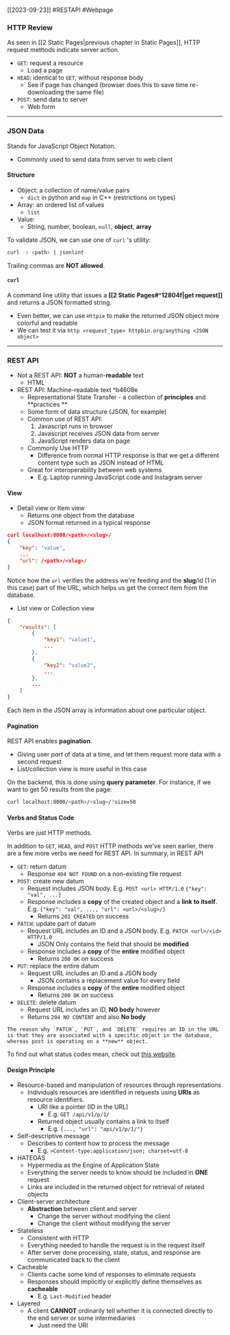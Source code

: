 [[2023-09-23]] #RESTAPI #Webpage  
### HTTP Review
As seen in [[2 Static Pages|previous chapter in Static Pages]], HTTP request methods indicate server action.
- `GET`: request a resource
	- Load a page
- `HEAD`: identical to `GET`, without response body
	- See if page has changed (browser does this to save time re-downloading the same file)
- `POST`: send data to server
	- Web form

---
### JSON Data
Stands for JavaScript Object Notation.
- Commonly used to send data from server to web client

#### Structure
- Object: a collection of name/value pairs
	- `dict` in python and `map` in C++ (restrictions on types)
- Array: an ordered list of values
	- `list`
- Value:
	- String, number, boolean, `null`, **object**, **array**

To validate JSON, we can use one of `curl` 's utility:
```zsh
curl -s <path> | jsonlint
```

Trailing commas are **NOT allowed**.

#### `curl`
A command line utility that issues a **[[2 Static Pages#^12804f|get request]]** and returns a JSON formatted string.
- Even better, we can use `Httpie` to make the returned JSON object more colorful and readable
- We can test it via `http <request_type> httpbin.org/anything <JSON object>`

---
### REST API
- Not a REST API: **NOT** a human-**readable** text
	- HTML
- REST API: Machine-readable text ^b4608e
	- Representational State Transfer - a collection of **principles** and **practices **
	- Some form of data structure (JSON, for example)
	- Common use of REST API:
		 1. Javascript runs in browser
		 2. Javascript receives JSON data from server
		 3. JavaScript renders data on page
	- Commonly Use HTTP
		- Difference from normal HTTP response is that we get a different content type such as JSON instead of HTML
	- Great for interoperability between web systems
		- E.g. Laptop running JavaScript code and Instagram server

#### View
- Detail view or Item view
	- Returns one object from the database
	- JSON format returned in a typical response

```json
curl localhost:8000/<path>/<slug>/
{
	"key": "value",
	...
	"url": /<path>/<slug>/
}
```

Notice how the `url` verifies the address we're feeding and the **slug**/id (1 in this case) part of the URL, which helps us get the correct item from the database.

- List view or Collection view

```json
{
	"results": [
		{
			"key1": "value1",
			...
		}, 
		{
			"key2": "value2",
			...
		},
		...
	]
}
```

Each item in the JSON array is information about one  particular object.

#### Pagination
REST API enables **pagination**.
- Giving user *part* of data at a time, and let them request more data with a second request
- List/collection view is more useful in this case

On the backend, this is done using **query parameter**.  For instance, if we want to get 50 results from the page:
```bash
curl localhost:8000/<path>/<slug>/?size=50
```

#### Verbs and Status Code
Verbs are just HTTP methods.

In addition to `GET`, `HEAD`, and `POST` HTTP methods we've seen earlier, there are a few more verbs we need for REST API. In summary, in REST API
- `GET`: return datum
	- Response `404 NOT FOUND` on a non-existing file request
- `POST`: create new datum
	- Request includes JSON body. E.g.
		`POST <url> HTTP/1.0`
		`{"key": "val", ...}`
	- Response includes a **copy** of the created object and a **link to itself**. E.g.
		`{"key": "val", ..., "url": <url>/<slug>/}`
		- Returns `201 CREATED` on success
- `PATCH`: update part of datum
	- Request URL includes an ID and a JSON body. E.g.
		`PATCH <url>/<id> HTTP/1.0` 
		- JSON Only contains the field that should be **modified**
	- Response includes a **copy** of the **entire** modified object
		- Returns `200 OK` on success
- `PUT`: replace the entire datum
	- Request URL includes an ID and a JSON body
		- JSON contains a replacement value for every field
	- Response includes a **copy** of the **entire** modified object
		- Returns `200 OK` on success
- `DELETE`: delete datum
	- Request URL includes an ID, **NO body** however
	- Returns `204 NO CONTENT` and also **No body**

```ad-info
The reason why `PATCH`, `PUT`, and `DELETE` requires an ID in the URL is that they are associated with a specific object in the database, whereas post is operating on a **new** object.
```

To find out what status codes mean, check out  [this website]( https://restfulapi.net/http-status-codes/ ).

#### Design Principle
- Resource-based and manipulation of resources through representations
	- Individuals resources are identified in requests using **URIs** as resource identifiers.
		- URI like a pointer (ID in the URL)
			- E.g. `GET /api/v1/p/1/`
		- Returned object usually contains a link to itself 
			- E.g. `{..., "url": "api/v1/p/1/"}`
- Self-descriptive message
	- Describes to content how to process the message
		- E.g. `>Content-type:application/json; charset=utf-8`
- HATEOAS
	- Hypermedia as the Engine of Application State
	- Everything the server needs to know should be included in **ONE** request
	- Links are included in the returned object for retrieval of related objects
- Client-server architecture
	- **Abstraction** between client and server
		- Change the server without modifying the client
		- Change the client without modifying the server
- Stateless
	- Consistent with HTTP
	- Everything needed to handle the request is in the request itself
	- After server done processing, state, status, and response are communicated back to the client
- Cacheable
	- Clients cache some kind of responses to eliminate requests
	- Responses should implicitly or explicitly define themselves as **cacheable**
		- E.g. `Last-Modified` header
- Layered
	- A client **CANNOT** ordinarily tell whether it is connected directly to the end server or some intermediaries
		- Just need the URI